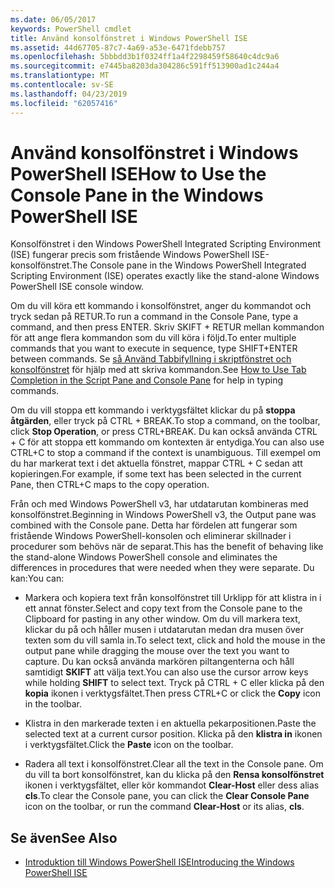 ```yaml
---
ms.date: 06/05/2017
keywords: PowerShell cmdlet
title: Använd konsolfönstret i Windows PowerShell ISE
ms.assetid: 44d67705-87c7-4a69-a53e-6471fdebb757
ms.openlocfilehash: 5bbbdd3b1f0324ff1a4f2298459f58640c4dc9a6
ms.sourcegitcommit: e7445ba8203da304286c591ff513900ad1c244a4
ms.translationtype: MT
ms.contentlocale: sv-SE
ms.lasthandoff: 04/23/2019
ms.locfileid: "62057416"
---
```

# <a name="how-to-use-the-console-pane-in-the-windows-powershell-ise"></a><span data-ttu-id="c0f91-103">Använd konsolfönstret i Windows PowerShell ISE</span><span class="sxs-lookup"><span data-stu-id="c0f91-103">How to Use the Console Pane in the Windows PowerShell ISE</span></span>

<span data-ttu-id="c0f91-104">Konsolfönstret i den Windows PowerShell Integrated Scripting Environment (ISE) fungerar precis som fristående Windows PowerShell ISE-konsolfönstret.</span><span class="sxs-lookup"><span data-stu-id="c0f91-104">The Console pane in the Windows PowerShell Integrated Scripting Environment (ISE) operates exactly like the stand-alone Windows PowerShell ISE console window.</span></span>

<span data-ttu-id="c0f91-105">Om du vill köra ett kommando i konsolfönstret, anger du kommandot och tryck sedan på RETUR.</span><span class="sxs-lookup"><span data-stu-id="c0f91-105">To run a command in the Console Pane, type a command, and then press ENTER.</span></span> <span data-ttu-id="c0f91-106">Skriv SKIFT + RETUR mellan kommandon för att ange flera kommandon som du vill köra i följd.</span><span class="sxs-lookup"><span data-stu-id="c0f91-106">To enter multiple commands that you want to execute in sequence, type SHIFT+ENTER between commands.</span></span> <span data-ttu-id="c0f91-107">Se [så Använd Tabbifyllning i skriptfönstret och konsolfönstret](How-to-Use-Tab-Completion-in-the-Script-Pane-and-Console-Pane.md) för hjälp med att skriva kommandon.</span><span class="sxs-lookup"><span data-stu-id="c0f91-107">See [How to Use Tab Completion in the Script Pane and Console Pane](How-to-Use-Tab-Completion-in-the-Script-Pane-and-Console-Pane.md) for help in typing commands.</span></span>

<span data-ttu-id="c0f91-108">Om du vill stoppa ett kommando i verktygsfältet klickar du på **stoppa åtgärden**, eller tryck på CTRL + BREAK.</span><span class="sxs-lookup"><span data-stu-id="c0f91-108">To stop a command, on the toolbar, click **Stop Operation**, or press CTRL+BREAK.</span></span> <span data-ttu-id="c0f91-109">Du kan också använda CTRL + C för att stoppa ett kommando om kontexten är entydiga.</span><span class="sxs-lookup"><span data-stu-id="c0f91-109">You can also use CTRL+C to stop a command if the context is unambiguous.</span></span> <span data-ttu-id="c0f91-110">Till exempel om du har markerat text i det aktuella fönstret, mappar CTRL + C sedan att kopieringen.</span><span class="sxs-lookup"><span data-stu-id="c0f91-110">For example, if some text has been selected in the current Pane, then CTRL+C maps to the copy operation.</span></span>

<span data-ttu-id="c0f91-111">Från och med Windows PowerShell v3, har utdatarutan kombineras med konsolfönstret.</span><span class="sxs-lookup"><span data-stu-id="c0f91-111">Beginning in Windows PowerShell v3, the Output pane was combined with the Console pane.</span></span> <span data-ttu-id="c0f91-112">Detta har fördelen att fungerar som fristående Windows PowerShell-konsolen och eliminerar skillnader i procedurer som behövs när de separat.</span><span class="sxs-lookup"><span data-stu-id="c0f91-112">This has the benefit of behaving like the stand-alone Windows PowerShell console and eliminates the differences in procedures that were needed when they were separate.</span></span> <span data-ttu-id="c0f91-113">Du kan:</span><span class="sxs-lookup"><span data-stu-id="c0f91-113">You can:</span></span>

- <span data-ttu-id="c0f91-114">Markera och kopiera text från konsolfönstret till Urklipp för att klistra in i ett annat fönster.</span><span class="sxs-lookup"><span data-stu-id="c0f91-114">Select and copy text from the Console pane to the Clipboard for pasting in any other window.</span></span> <span data-ttu-id="c0f91-115">Om du vill markera text, klickar du på och håller musen i utdatarutan medan dra musen över texten som du vill samla in.</span><span class="sxs-lookup"><span data-stu-id="c0f91-115">To select text, click and hold the mouse in the output pane while dragging the mouse over the text you want to capture.</span></span> <span data-ttu-id="c0f91-116">Du kan också använda markören piltangenterna och håll samtidigt **SKIFT** att välja text.</span><span class="sxs-lookup"><span data-stu-id="c0f91-116">You can also use the cursor arrow keys while holding **SHIFT** to select text.</span></span> <span data-ttu-id="c0f91-117">Tryck på CTRL + C eller klicka på den **kopia** ikonen i verktygsfältet.</span><span class="sxs-lookup"><span data-stu-id="c0f91-117">Then press CTRL+C or click the **Copy** icon in the toolbar.</span></span>

- <span data-ttu-id="c0f91-118">Klistra in den markerade texten i en aktuella pekarpositionen.</span><span class="sxs-lookup"><span data-stu-id="c0f91-118">Paste the selected text at a current cursor position.</span></span> <span data-ttu-id="c0f91-119">Klicka på den **klistra in** ikonen i verktygsfältet.</span><span class="sxs-lookup"><span data-stu-id="c0f91-119">Click the **Paste** icon on the toolbar.</span></span>

- <span data-ttu-id="c0f91-120">Radera all text i konsolfönstret.</span><span class="sxs-lookup"><span data-stu-id="c0f91-120">Clear all the text in the Console pane.</span></span> <span data-ttu-id="c0f91-121">Om du vill ta bort konsolfönstret, kan du klicka på den **Rensa konsolfönstret** ikonen i verktygsfältet, eller kör kommandot **Clear-Host** eller dess alias **cls**.</span><span class="sxs-lookup"><span data-stu-id="c0f91-121">To clear the Console pane, you can click the **Clear Console Pane** icon on the toolbar, or run the command **Clear-Host** or its alias, **cls**.</span></span>

## <a name="see-also"></a><span data-ttu-id="c0f91-122">Se även</span><span class="sxs-lookup"><span data-stu-id="c0f91-122">See Also</span></span>

- [<span data-ttu-id="c0f91-123">Introduktion till Windows PowerShell ISE</span><span class="sxs-lookup"><span data-stu-id="c0f91-123">Introducing the Windows PowerShell ISE</span></span>](Introducing-the-Windows-PowerShell-ISE.md)